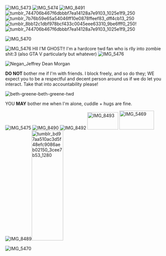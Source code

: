 ![IMG_5473](https://github.com/user-attachments/assets/b83f90da-ada8-4a90-86af-3a90fa985060) ![IMG_5474](https://github.com/user-attachments/assets/fd8ca73e-239c-4682-9a06-ae6f7a94d9e7) ![IMG_8491](https://github.com/user-attachments/assets/2e0d2b04-560d-41dd-96ea-d6982e8f6f6d) ![tumblr_744706b467f6dbbbf7ea14128a7e9103_1025e1f9_250](https://github.com/user-attachments/assets/6a551c11-6f01-4b51-9720-5da5a993f066)![tumblr_7b76b59e65a54046ff10e0878ffeef83_dff4cb13_250](https://github.com/user-attachments/assets/40f33ec9-bb37-4429-8a39-205b08f7a0f0)![tumblr_8bb12c1dbf978bcf433c0045eee63310_9be6fff0_250](https://github.com/user-attachments/assets/3cd4f721-1390-46fe-b023-ff93c8133212)!![tumblr_744706b467f6dbbbf7ea14128a7e9103_1025e1f9_250](https://github.com/user-attachments/assets/6b6d768a-2694-46dc-8904-d09f1b64dd48)








![IMG_5470](https://github.com/user-attachments/assets/24ee7f27-57b4-4079-a55d-77e531a0c2be)



![IMG_5476](https://github.com/user-attachments/assets/d2035a97-5f25-4855-9f8a-1e43fecbb3d8) HII I'M GHOST!! I'm a hardcore twd fan who is rlly into zombie shit:3 (also GTA V particularly but whatever) ![IMG_5476](https://github.com/user-attachments/assets/d2035a97-5f25-4855-9f8a-1e43fecbb3d8)



![Negan_Jeffrey Dean Morgan](https://github.com/user-attachments/assets/37033e7c-72a3-4e99-93b7-32eb87a8ae88)



**DO NOT** bother me if I'm with friends. I block freely, and so do they; WE expect you to be a respectful and decent person around us if we do let you interact. Take that into accountability please!







![beth-greene-beth-greene-twd](https://github.com/user-attachments/assets/814272e0-b302-4997-8c15-f5911ded256d)






YOU  **MAY** bother me when I'm alone, cuddle + hugs are fine.

![IMG_5475](https://github.com/user-attachments/assets/9c3f1e1e-a11f-40e0-bcbf-02d4c8ded145) ![IMG_8490](https://github.com/user-attachments/assets/ed8ec482-bc4e-46fa-9978-126e6baf9de2) ![IMG_8492](https://github.com/user-attachments/assets/ca6a9e30-e9ec-4ec8-957b-4c3c46dca4cc) <img width="98" height="55" alt="IMG_8493" src="https://github.com/user-attachments/assets/52d8c411-842f-4a62-b382-e51b2138c368" /> <img width="110" height="60" alt="IMG_5469" src="https://github.com/user-attachments/assets/ff94e467-2714-4693-8054-4005a9d35e14" /> ![IMG_8489](https://github.com/user-attachments/assets/ba90d8c1-b9f0-4ba6-a9d4-25f6877cf549)<img width="100" height="350" alt="tumblr_bd97aa510ac3d5f48efc9086aeb02150_3cee7b53_1280" src="https://github.com/user-attachments/assets/594613d9-967b-465b-9c08-80e90b5ab377" />



![IMG_5470](https://github.com/user-attachments/assets/0290833c-11ee-4eab-9eae-dee8478c18ce)

